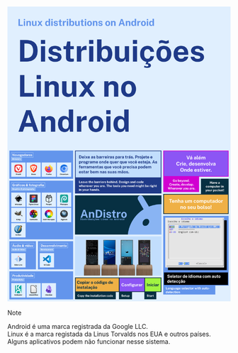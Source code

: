 <img src="/profile/thumbnail.2.png" widget="100%" alt="Distribuições Linux no Android">

>[!NOTE]
> Android é uma marca registrada da Google LLC. <br>
> Linux é a marca registada da Linus Torvalds nos EUA e outros países.
> Alguns aplicativos podem não funcionar nesse sistema.
